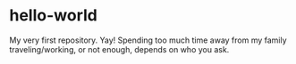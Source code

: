 # hello-world
My very first repository. Yay!
Spending too much time away from my family traveling/working, or not enough, depends on who you ask.
